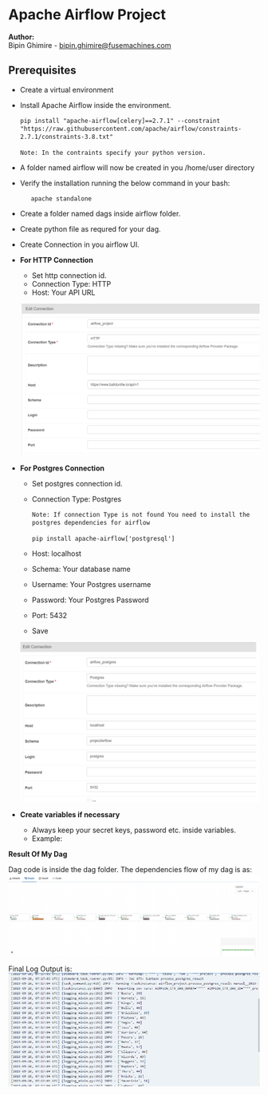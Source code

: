 
# Apache Airflow Project

**Author:**   
Bipin Ghimire - bipin.ghimire@fusemachines.com  

## Prerequisites

- Create a virtual environment
- Install Apache Airflow inside the environment.

      pip install "apache-airflow[celery]==2.7.1" --constraint "https://raw.githubusercontent.com/apache/airflow/constraints-2.7.1/constraints-3.8.txt"  

      Note: In the contraints specify your python version.

- A folder named airflow will now be created in you /home/user directory
- Verify the installation running the below command in  your bash:  

         apache standalone

- Create a folder named dags inside airflow folder.
- Create python file as requred for your dag.

- Create Connection in you airflow UI.

- **For HTTP Connection**
   - Set http connection id.
   - Connection Type: HTTP
   - Host: Your API URL 

   ![Http Connection](/Screenshots/http_connection.png)  


- **For Postgres Connection**
   - Set postgres connection id.
   - Connection Type: Postgres  

         Note: If connection Type is not found You need to install the postgres dependencies for airflow  

         pip install apache-airflow['postgresql']

   - Host: localhost
   - Schema: Your database name
   - Username: Your Postgres username
   - Password: Your Postgres Password
   - Port: 5432
   - Save

    ![Postgres Connection](/Screenshots/postgres_connection.png)  
   

- **Create variables if necessary**
   - Always keep your secret keys, password etc. inside variables.
   - Example:



**Result Of My Dag**

Dag code is inside the dag folder.
The dependencies flow of my dag is as:
![Dependencies](/Screenshots/dag_flow.png)


Final Log Output is:
![Final Log](/Screenshots/final_log.png)


